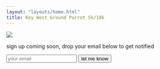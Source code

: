 ```yaml
---
layout: "layouts/home.html"
title: Key West Ground Parrot 5k/10k
---
```


<img class="rounded-lg overflow-hidden" src="https://res.cloudinary.com/duzmgsio4/image/upload/v1604602821/keywestgroundparrot.com/5k-race-full.png">

<form action="/home" class="p-4 m-6 text-center mx-auto border-2 border-dashed border-red-500" method="post" name="email-list" netlify>
    <p class="text-sm my-3">sign up coming soon, drop your email below to get notified</p>
    <input type="email" placeholder="your email" class="p-2 rounded" required>
    <button type="submit" class="p-2 bg-green-200 hover:bg-green-300 rounded">let me know</button>
</form>